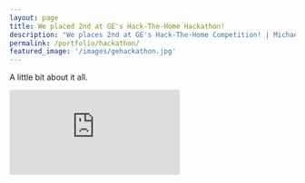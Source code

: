 ```yaml
---
layout: page
title: We placed 2nd at GE's Hack-The-Home Hackathon!
description: "We places 2nd at GE's Hack-The-Home Competition! | Michael Large"
permalink: /portfolio/hackathon/
featured_image: '/images/gehackathon.jpg'
---
```


A little bit about it all.

<div class='embed-container'><iframe src='https://www.youtube.com/embed/suHjkLq_xWA' frameborder='0' allowfullscreen></iframe></div>
